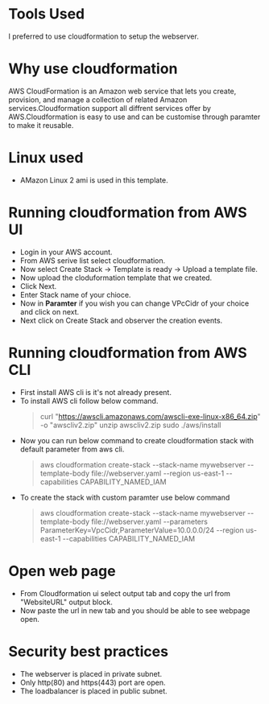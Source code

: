 # Tools Used

I preferred to use cloudformation to setup the webserver.

# Why use cloudformation
AWS CloudFormation is an Amazon web service that lets you create, provision, and manage a collection of related Amazon services.Cloudformation support all diffrent services offer by AWS.Cloudformation is easy to use and can be customise through paramter to make it reusable.

# Linux used
* AMazon Linux 2 ami is used in this template.

# Running cloudformation from AWS UI
* Login in your AWS account.
* From AWS serive list select cloudformation.
* Now select Create Stack -> Template is ready -> Upload a template file.
* Now upload the cloduformation template that we created.
* Click Next.
* Enter Stack name of your chioce.
* Now in **Paramter** if you wish you can change VPcCidr of your choice and click on next.
* Next click on Create Stack and observer the creation events.

# Running cloudformation from AWS CLI
* First install AWS cli is it's not already present.
* To install AWS cli follow below command.
   >curl "https://awscli.amazonaws.com/awscli-exe-linux-x86_64.zip" -o "awscliv2.zip"
   >unzip awscliv2.zip
   >sudo ./aws/install
* Now you can run below command to create cloudformation stack with default parameter from aws cli.
  >aws cloudformation create-stack --stack-name mywebserver --template-body file://webserver.yaml --region us-east-1 --capabilities CAPABILITY_NAMED_IAM
* To create the stack with custom paramter use below command
  >aws cloudformation create-stack --stack-name mywebserver --template-body file://webserver.yaml --parameters ParameterKey=VpcCidr,ParameterValue=10.0.0.0/24 --region us-east-1 --capabilities CAPABILITY_NAMED_IAM

# Open web page
* From Cloudformation ui select output tab and copy the url from "WebsiteURL" output block.
* Now paste the url in new tab and you should be able to see webpage open.

# Security best practices
* The webserver is placed in private subnet.
* Only http(80) and https(443) port are open.
* The loadbalancer is placed in public subnet.

